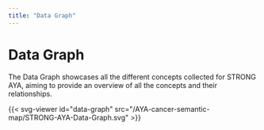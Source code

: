 ```yaml
---
title: "Data Graph"
---
```


# Data Graph
The Data Graph showcases all the different concepts collected for STRONG AYA,
aiming to provide an overview of all the concepts and their relationships.

{{< svg-viewer id="data-graph" src="/AYA-cancer-semantic-map/STRONG-AYA-Data-Graph.svg" >}}